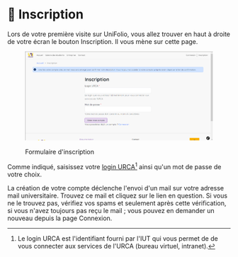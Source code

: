 # 📝 Inscription

Lors de votre première visite sur UniFolio, vous allez trouver en haut à droite de votre écran le bouton Inscription. Il vous mène sur cette page.

<div align="left" data-full-width="false">

<figure><img src="../.gitbook/assets/inscription.png" alt=""><figcaption><p>Formulaire d'inscription</p></figcaption></figure>

</div>

Comme indiqué, saisissez votre [login URCA](#user-content-fn-1)[^1] ainsi qu'un mot de passe de votre choix.

La création de votre compte déclenche l'envoi d'un mail sur votre adresse mail universitaire. Trouvez ce mail et cliquez sur le lien en question. Si vous ne le trouvez pas, vérifiez vos spams et seulement après cette vérification, si vous n'avez toujours pas reçu le mail ; vous pouvez en demander un nouveau depuis la page Connexion.



[^1]: Le login URCA est l'identifiant fourni par l'IUT qui vous permet de de vous connecter aux services de l'URCA (bureau virtuel, intranet).
